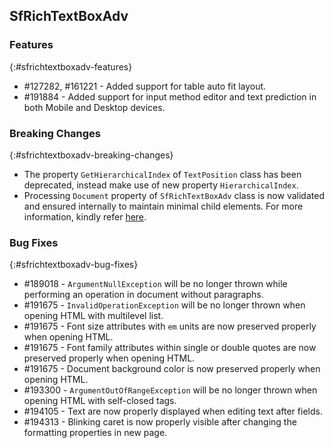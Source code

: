 ## SfRichTextBoxAdv

### Features
{:#sfrichtextboxadv-features}
* \#127282, \#161221 - Added support for table auto fit layout.
* \#191884 - Added support for input method editor and text prediction in both Mobile and Desktop devices.

### Breaking Changes
{:#sfrichtextboxadv-breaking-changes}
* The property `GetHierarchicalIndex` of `TextPosition` class has been deprecated, instead make use of new property `HierarchicalIndex`.
* Processing `Document` property of `SfRichTextBoxAdv` class is now validated and ensured internally to maintain minimal child elements. For more information, kindly refer [here](https://help.syncfusion.com/uwp/release-notes/migratingtov16.1.0.24#sfrichtextboxadv).

### Bug Fixes
{:#sfrichtextboxadv-bug-fixes}
* \#189018 - `ArgumentNullException` will be no longer thrown while performing an operation in document without paragraphs.
* \#191675 - `InvalidOperationException` will be no longer thrown when opening HTML with multilevel list.
* \#191675 - Font size attributes with `em` units are now preserved properly when opening HTML.
* \#191675 - Font family attributes within single or double quotes are now preserved properly when opening HTML.
* \#191675 - Document background color is now preserved properly when opening HTML.
* \#193300 - `ArgumentOutOfRangeException` will be no longer thrown when opening HTML with self-closed tags.
* \#194105 - Text are now properly displayed when editing text after fields.
* \#194313 - Blinking caret is now properly visible after changing the formatting properties in new page.